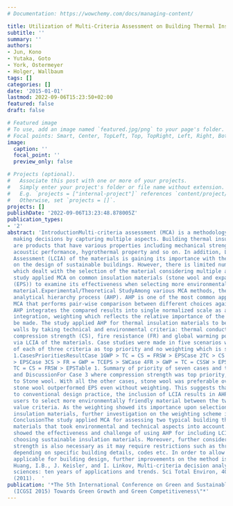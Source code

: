 ```yaml
---
# Documentation: https://wowchemy.com/docs/managing-content/

title: Utilization of Multi-Criteria Assessment on Building Thermal Insulation Materials
subtitle: ''
summary: ''
authors:
- Jun, Kono
- Yutaka, Goto
- York, Ostermeyer
- Holger, Wallbaum
tags: []
categories: []
date: '2015-01-01'
lastmod: 2022-09-06T15:23:50+02:00
featured: false
draft: false

# Featured image
# To use, add an image named `featured.jpg/png` to your page's folder.
# Focal points: Smart, Center, TopLeft, Top, TopRight, Left, Right, BottomLeft, Bottom, BottomRight.
image:
  caption: ''
  focal_point: ''
  preview_only: false

# Projects (optional).
#   Associate this post with one or more of your projects.
#   Simply enter your project's folder or file name without extension.
#   E.g. `projects = ["internal-project"]` references `content/project/deep-learning/index.md`.
#   Otherwise, set `projects = []`.
projects: []
publishDate: '2022-09-06T13:23:48.878005Z'
publication_types:
- '2'
abstract: 'IntroductionMulti-criteria assessment (MCA) is a methodology that supports
  making decisions by capturing multiple aspects. Building thermal insulation materials
  are products that have various properties including mechanical strength, fire resistance,
  acoustic performance, hygrothermal property and so on. In addition, Life Cycle Impact
  Assessment (LCIA) of the materials is gaining its importance with the growing interest
  on the design of sustainable buildings. However, there is limited number of studies
  which dealt with the selection of the material considering multiple aspects. This
  study applied MCA on common insulation materials (stone wool and expanded polystyrene
  (EPS)) to examine its effectiveness when selecting more environmentally friendly
  material.Experimental/Theoretical StudyAmong various MCA methods, the study applied
  analytical hierarchy process (AHP). AHP is one of the most common approaches for
  MCA that performs pair-wise comparison between different choices against each criterion[1].
  AHP integrates the compared results into single normalized scale as an output. Upon
  integration, weighting which reflects the relative importance of the criteria can
  be made. The study applied AHP for thermal insulation materials to be used for vertical
  walls by taking technical and environmental criteria: thermal conductivity (TC),
  compression strength (CS), fire resistance (FR) and global warming potential (GWP)
  via LCIA of the materials. Case studies were made in five scenarios with weighting
  of each of three criteria as top priority and no weighting which is shown in Table
  1.CasesPrioritiesResultCase 1GWP > TC = CS = FRSW > EPSCase 2TC > CS = FR = GWPSW
  > EPSCase 3CS > FR = GWP = TCEPS > SWCase 4FR > GWP = TC = CSSW > EPSCase 5GWP =
  TC = CS = FRSW > EPSTable 1. Summary of priority of seven cases and their resultsResults
  and DiscussionFor Case 3 where compression strength was top priority, EPS was superior
  to Stone wool. With all the other cases, stone wool was preferable over EPS. Moreover,
  stone wool outperformed EPS even without weighting. This suggests that in contrary
  to conventional design practice, the inclusion of LCIA results in AHP encourages
  users to select more environmentally friendly material between the two for the investigated
  value criteria. As the weighting showed its importance upon selection of sustainable
  insulation materials, further investigation on the weighting scheme is necessary.
  ConclusionThe study applied MCA for assessing two typical building thermal insulation
  materials that took environmental and technical aspects into account. The result
  showed the effectiveness and challenge of using AHP for including LCIA results upon
  choosing sustainable insulation materials. Moreover, further consideration for compression
  strength is also necessary as it may require restrictions such as threshold value
  depending on specific building details, codes etc. In order to allow this MCA fully
  applicable for building design, further improvements on the method is necessary.Reference[1]
  Huang, I.B., J. Keisler, and I. Linkov, Multi-criteria decision analysis in environmental
  sciences: ten years of applications and trends. Sci Total Environ, 409(19): p. 3578-94
  (2011).  '
publication: '*The 5th International Conference on Green and Sustainable Innovation
  (ICGSI 2015) Towards Green Growth and Green Competitiveness\"*'
---
```

